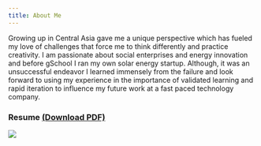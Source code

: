 ```yaml
---
title: About Me
---
```

Growing up in Central Asia gave me a unique perspective which has fueled my love of challenges that force me to think differently and practice creativity. I am passionate about social enterprises and energy innovation and before gSchool I ran my own solar energy startup. Although, it was an unsuccessful endeavor I learned immensely from the failure and look forward to using my experience in the importance of validated learning and rapid iteration to influence my future work at a fast paced technology company.



### Resume [(Download PDF)](//resume.lukevance.me)
<img
  src="../images/LukeVance-Resume.jpg"
  class="resume">
</img>
